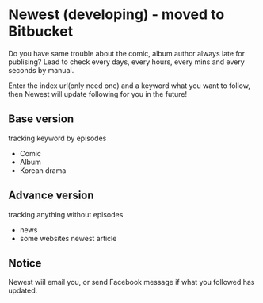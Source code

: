 # Newest (developing) - moved to Bitbucket

<p> Do you have same trouble about the comic, album author always late for publising? Lead to check every days, every hours, every mins and every seconds by manual.</p>
<p>Enter the index url(only need one) and a keyword what you want to follow, then Newest will update following for you in the future!</p>


Base version 
-------------
tracking keyword by episodes 
* Comic
* Album
* Korean drama

Advance version
-------------
tracking anything without episodes
* news
* some websites newest article

Notice
-------------
Newest wiil email you, or send Facebook message if what you followed has updated.
